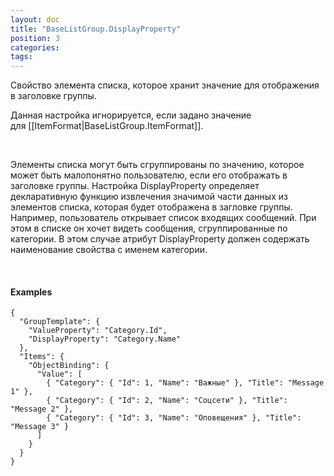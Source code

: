 ```yaml
---
layout: doc
title: "BaseListGroup.DisplayProperty"
position: 3
categories: 
tags: 
---
```


Свойство элемента списка, которое хранит значение для отображения в заголовке группы.

Данная настройка игнорируется, если задано значение для [[ItemFormat|BaseListGroup.ItemFormat]].

   

Элементы списка могут быть сгруппированы по значению, которое может быть малопонятно пользователю, если его отображать в заголовке группы. Настройка DisplayProperty определяет декларативную функцию извлечения значимой части данных из элементов списка, которая будет отображена в загловке группы. Например, пользователь открывает список входящих сообщений. При этом в списке он хочет видеть сообщения, сгруппированные по категории. В этом случае атрибут DisplayProperty должен содержать наименование свойства с именем категории.

   

#### Examples

```
{
  "GroupTemplate": {
    "ValueProperty": "Category.Id",
    "DisplayProperty": "Category.Name"
  },
  "Items": {
    "ObjectBinding": {
      "Value": [
        { "Category": { "Id": 1, "Name": "Важные" }, "Title": "Message 1" },
        { "Category": { "Id": 2, "Name": "Соцсети" }, "Title": "Message 2" },
        { "Category": { "Id": 3, "Name": "Оповещения" }, "Title": "Message 3" }
      ]
    }
  }
}
```

 

 

